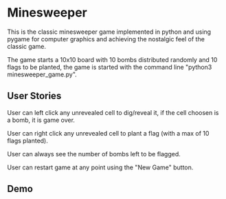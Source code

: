 # Minesweeper
This is the classic minesweeper game implemented in python and using pygame for computer graphics and achieving the nostalgic feel of the classic game.

The game starts a 10x10 board with 10 bombs distributed randomly and 10 flags to be planted, the game is started with the command line "python3 minesweeper_game.py".

## User Stories
User can left click any unrevealed cell to dig/reveal it, if the cell choosen is a bomb, it is game over.

User can right click any unrevealed cell to plant a flag (with a max of 10 flags planted).

User can always see the number of bombs left to be flagged.

User can restart game at any point using the "New Game" button.

## Demo
